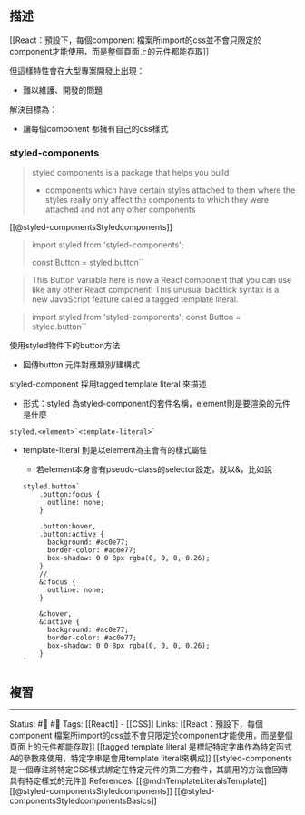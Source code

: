 ## 描述

[[React：預設下，每個component 檔案所import的css並不會只限定於component才能使用，而是整個頁面上的元件都能存取]]

但這樣特性會在大型專案開發上出現：
- 難以維護、開發的問題


解決目標為：
- 讓每個component 都擁有自己的css樣式

### styled-components
> styled components is a package that helps you build
> - components which have certain styles attached to them where the styles really only affect the components to which they were attached and not any other components

[[@styled-componentsStyledcomponents]]
> import styled from 'styled-components';
> 
> const Button = styled.button``

> This Button variable here is now a React component that you can use like any other React component! This unusual backtick syntax is a new JavaScript feature called a tagged template literal.

> import styled from 'styled-components';
> const Button = styled.button``

使用styled物件下的button方法
- 回傳button 元件對應類別/建構式


styled-component 採用tagged template literal 來描述
- 形式：styled 為styled-component的套件名稱，element則是要渲染的元件是什麼
```
styled.<element>`<template-literal>`
```
- template-literal 則是以element為主會有的樣式屬性
	- 若element本身會有pseudo-class的selector設定，就以\&，比如說
	
	```
	styled.button`
		.button:focus {
		  outline: none;
		}
		
		.button:hover,
		.button:active {
		  background: #ac0e77;
		  border-color: #ac0e77;
		  box-shadow: 0 0 8px rgba(0, 0, 0, 0.26);
		}
		//
		&:focus {
		  outline: none;
		}
		
		&:hover,
		&:active {
		  background: #ac0e77;
		  border-color: #ac0e77;
		  box-shadow: 0 0 8px rgba(0, 0, 0, 0.26);
		}
	`
	```



## 複習


---
Status: #🌱 #📓
Tags:
[[React]] - [[CSS]]
Links:
[[React：預設下，每個component 檔案所import的css並不會只限定於component才能使用，而是整個頁面上的元件都能存取]]
[[tagged template literal 是標記特定字串作為特定函式A的參數來使用，特定字串是會用template literal來構成]]
[[styled-components 是一個專注將特定CSS樣式綁定在特定元件的第三方套件，其調用的方法會回傳具有特定樣式的元件]]
References:
[[@mdnTemplateLiteralsTemplate]]
[[@styled-componentsStyledcomponents]]
[[@styled-componentsStyledcomponentsBasics]]